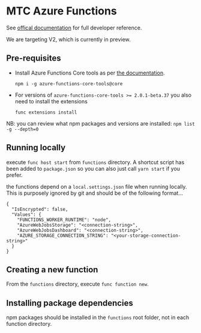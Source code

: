 # MTC Azure Functions

See [offical documentation](https://docs.microsoft.com/en-us/azure/azure-functions/functions-reference-node) for full
developer reference.

We are targeting V2, which is currently in preview.

## Pre-requisites

- Install Azure Functions Core tools as per [the documentation](https://github.com/Azure/azure-functions-core-tools).

  `npm i -g azure-functions-core-tools@core`

- For versions of `azure-functions-core-tools >= 2.0.1-beta.37` you also need to install the extensions

    `func extensions install`

NB: you can review what npm packages and versions are installed:
    `npm list -g --depth=0`

## Running locally

execute `func host start` from `functions` directory.  A shortcut script has been added to `package.json` so you can
also just call `yarn start` if you prefer.

the functions depend on a `local.settings.json` file when running locally.  This is purposely ignored by git and should be of the following format...

```
{
  "IsEncrypted": false,
  "Values": {
    "FUNCTIONS_WORKER_RUNTIME": "node",
    "AzureWebJobsStorage": "<connection-string>",
    "AzureWebJobsDashboard": "<connection-string>",
    "AZURE_STORAGE_CONNECTION_STRING": "<your-storage-connection-string>"
  }
}
```

## Creating a new function

From the `functions` directory, execute `func function new`.

## Installing package dependencies

npm packages should be installed in the `functions` root folder, not in each function directory.
